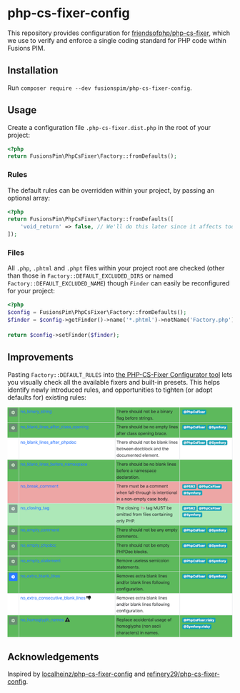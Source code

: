 # php-cs-fixer-config

This repository provides configuration for [friendsofphp/php-cs-fixer](http://github.com/FriendsOfPHP/PHP-CS-Fixer), which we use to verify and enforce a single coding standard for PHP code within Fusions PIM.

## Installation

Run `composer require --dev fusionspim/php-cs-fixer-config`.

## Usage

Create a configuration file `.php-cs-fixer.dist.php` in the root of your project:

```php
<?php
return FusionsPim\PhpCsFixer\Factory::fromDefaults();
```

### Rules

The default rules can be overridden within your project, by passing an optional array:

```php
<?php
return FusionsPim\PhpCsFixer\Factory::fromDefaults([
    'void_return' => false, // We'll do this later since it affects too many closures right now
]);
```

### Files

All `.php`, `.phtml` and `.phpt` files within your project root are checked (other than those in `Factory::DEFAULT_EXCLUDED_DIRS` or named `Factory::DEFAULT_EXCLUDED_NAME`) though `Finder` can easily be reconfigured for your project:

```php
<?php
$config = FusionsPim\PhpCsFixer\Factory::fromDefaults();
$finder = $config->getFinder()->name('*.phtml')->notName('Factory.php');

return $config->setFinder($finder);
```

## Improvements

Pasting `Factory::DEFAULT_RULES` into [the PHP-CS-Fixer Configurator tool](https://mlocati.github.io/php-cs-fixer-configurator) lets you visually check all the available fixers and built-in presets. This helps identify newly introduced rules, and opportunities to tighten (or adopt defaults for) existing rules: 

[![PHP-CS-Fixer Configurator](configurator.png)](https://mlocati.github.io/php-cs-fixer-configurator)

## Acknowledgements

Inspired by [localheinz/php-cs-fixer-config](https://github.com/localheinz/php-cs-fixer-config) and [refinery29/php-cs-fixer-config](https://github.com/refinery29/php-cs-fixer-config).
